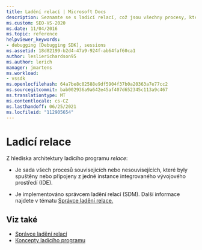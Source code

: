 ```yaml
---
title: Ladění relací | Microsoft Docs
description: Seznamte se s ladicí relací, což jsou všechny procesy, které byly spuštěny nebo připojeny z jedné instance integrovaného vývojového prostředí (IDE).
ms.custom: SEO-VS-2020
ms.date: 11/04/2016
ms.topic: reference
helpviewer_keywords:
- debugging [Debugging SDK], sessions
ms.assetid: 18d82199-b2d4-47a9-924f-ab64faf60ca1
author: leslierichardson95
ms.author: lerich
manager: jmartens
ms.workload:
- vssdk
ms.openlocfilehash: 64a7be8c02588e9df5904f37b0a20363a7e77cc2
ms.sourcegitcommit: bab002936a9a642e45af407d652345c113a9c467
ms.translationtype: MT
ms.contentlocale: cs-CZ
ms.lasthandoff: 06/25/2021
ms.locfileid: "112905654"
---
```

# <a name="debug-session"></a>Ladicí relace
Z hlediska architektury ladicího programu *relace*:

- Je sada všech procesů souvisejících nebo nesouvisejících, které byly spuštěny nebo připojeny z jedné instance integrovaného vývojového prostředí (IDE).

- Je implementováno správcem ladění relací (SDM). Další informace najdete v tématu [Správce ladění relace.](../../extensibility/debugger/session-debug-manager.md)

## <a name="see-also"></a>Viz také
- [Správce ladění relací](../../extensibility/debugger/session-debug-manager.md)
- [Koncepty ladicího programu](../../extensibility/debugger/debugger-concepts.md)
